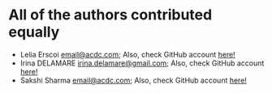 # All of the authors contributed equally
* Lelia Erscoi <email@acdc.com>; Also, check GitHub account [here!](https://github.com/LeliaE)
* Irina DELAMARE <irina.delamare@gmail.com>; Also, check GitHub account [here!](https://github.com/irinade)
* Sakshi Sharma <email@acdc.com>; Also, check GitHub account [here!](https://github.com/Sakshi28720)
